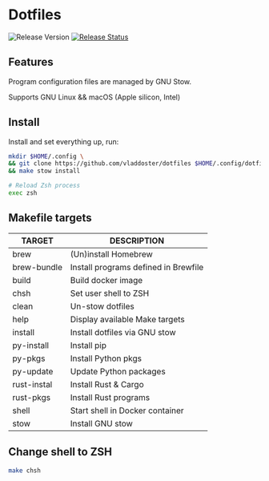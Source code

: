 # Dotfiles

![Release Version](https://img.shields.io/github/v/release/vladdoster/dotfiles)
[![Release Status](https://github.com/vladdoster/dotfiles/actions/workflows/release.yml/badge.svg)](https://github.com/vladdoster/dotfiles/actions/workflows/release.yml)

## Features

Program configuration files are managed by GNU Stow.

Supports GNU Linux && macOS (Apple silicon, Intel)

## Install

Install and set everything up, run:

```zsh
mkdir $HOME/.config \
&& git clone https://github.com/vladdoster/dotfiles $HOME/.config/dotfiles \
&& make stow install

# Reload Zsh process
exec zsh
```

## Makefile targets

| TARGET      | DESCRIPTION                          |
| ----------- | ------------------------------------ |
| brew        | (Un)install Homebrew                 |
| brew-bundle | Install programs defined in Brewfile |
| build       | Build docker image                   |
| chsh        | Set user shell to ZSH                |
| clean       | Un-stow dotfiles                     |
| help        | Display available Make targets       |
| install     | Install dotfiles via GNU stow        |
| py-install  | Install pip                          |
| py-pkgs     | Install Python pkgs                  |
| py-update   | Update Python packages               |
| rust-instal | Install Rust & Cargo                 |
| rust-pkgs   | Install Rust programs                |
| shell       | Start shell in Docker container      |
| stow        | Install GNU stow                     |

## Change shell to ZSH

```zsh
make chsh
```
